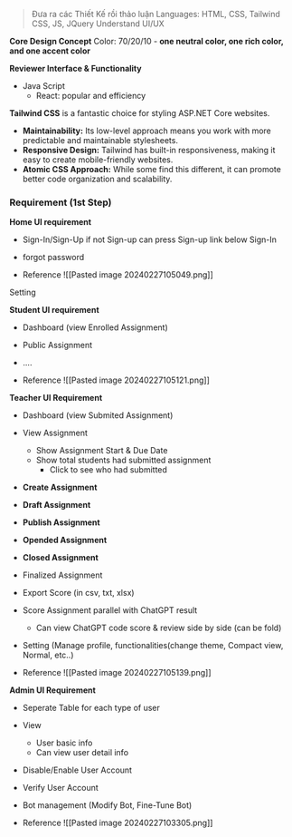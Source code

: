 > Đưa ra các Thiết Kế rồi thảo luận
Languages: HTML, CSS, Tailwind CSS, JS, JQuery 
> Understand UI/UX

**Core Design Concept**
Color: 70/20/10 - **one neutral color, one rich color, and one accent color**



**Reviewer Interface & Functionality**
+ Java Script
	+ React: popular and efficiency

**Tailwind CSS** is a fantastic choice for styling ASP.NET Core websites.

+ **Maintainability:** Its low-level approach means you work with more predictable and maintainable stylesheets.
+ **Responsive Design:** Tailwind has built-in responsiveness, making it easy to create mobile-friendly websites.
+ **Atomic CSS Approach:** While some find this different, it can promote better code organization and scalability.



### Requirement (1st Step)

**Home UI requirement**
+ Sign-In/Sign-Up 
	if not Sign-up can press Sign-up link below Sign-In
+ forgot password

+ Reference
	![[Pasted image 20240227105049.png]]

Setting 


**Student UI requirement**
+ Dashboard (view Enrolled Assignment)
+ Public Assignment
+ ....

+ Reference
	![[Pasted image 20240227105121.png]]

**Teacher UI Requirement**
+ Dashboard (view Submited Assignment)
+ View Assignment 
	+ Show Assignment Start & Due Date 
	+ Show total students had submitted assignment
		+ Click to see who had submitted


+ **Create Assignment**
+ **Draft Assignment**
+ **Publish Assignment**
+ **Opended Assignment**
+ **Closed Assignment**

+ Finalized Assignment
+ Export Score (in csv, txt, xlsx) 
+ Score Assignment parallel with ChatGPT result
	+ Can view ChatGPT code score & review side by side (can be fold)

+ Setting (Manage profile, functionalities(change theme, Compact view, Normal, etc..) 

+ Reference
	![[Pasted image 20240227105139.png]]

**Admin UI Requirement**
+ Seperate Table for each type of user
+ View
	+ User basic info
	+ Can view user detail info

+ Disable/Enable User Account
+ Verify User Account
+ Bot management (Modify Bot, Fine-Tune Bot)

+ Reference
	![[Pasted image 20240227103305.png]]
